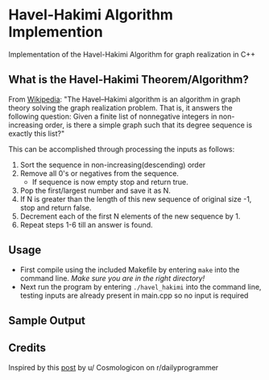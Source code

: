 
# Havel-Hakimi Algorithm Implemention

Implementation of the Havel-Hakimi Algorithm for graph realization in C++

## What is the Havel-Hakimi Theorem/Algorithm?

From [Wikipedia](https://en.wikipedia.org/wiki/Havel%E2%80%93Hakimi_algorithm): "The Havel–Hakimi algorithm is an algorithm in graph theory solving the graph realization problem. That is, it answers the following question: Given a finite list of nonnegative integers in non-increasing order, is there a simple graph such that its degree sequence is exactly this list?"

This can be accomplished through processing the inputs as follows:

1. Sort the sequence in non-increasing(descending) order 
3. Remove all 0's or negatives from the sequence.
    - If sequence is now empty stop and return true.
4. Pop the first/largest number and save it as N. 
5. If N is greater than the length of this new sequence of original size -1, stop and return false.
6. Decrement each of the first N elements of the new sequence by 1.
7. Repeat steps 1-6 till an answer is found. 


## Usage

- First compile using the included Makefile by entering ```make``` into the command line. *Make sure you are in the right directory!*
- Next run the program by entering ```./havel_hakimi``` into the command line, testing inputs are already present in main.cpp so no input is required

## Sample Output


## Credits

Inspired by this [post](https://old.reddit.com/r/dailyprogrammer/comments/bqy1cf/20190520_challenge_378_easy_the_havelhakimi/) by u/ Cosmologicon on r/dailyprogrammer
